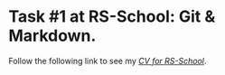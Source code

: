 # Task #1 at RS-School: Git & Markdown.

Follow the following link to see my *[CV for RS-School](https://islombekme.github.io/rsschool-cv/cv)*.
